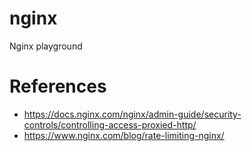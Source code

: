 # nginx
Nginx playground


# References

* https://docs.nginx.com/nginx/admin-guide/security-controls/controlling-access-proxied-http/
* https://www.nginx.com/blog/rate-limiting-nginx/
